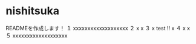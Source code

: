 # nishitsuka

READMEを作成します！
１ xxxxxxxxxxxxxxxxxxx
２ x                 x
３ x   test !!       x
４ x                 x
５ xxxxxxxxxxxxxxxxxxx
